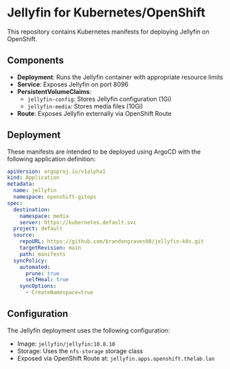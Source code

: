 # Jellyfin for Kubernetes/OpenShift

This repository contains Kubernetes manifests for deploying Jellyfin on OpenShift.

## Components

- **Deployment**: Runs the Jellyfin container with appropriate resource limits
- **Service**: Exposes Jellyfin on port 8096
- **PersistentVolumeClaims**: 
  - `jellyfin-config`: Stores Jellyfin configuration (1Gi)
  - `jellyfin-media`: Stores media files (10Gi)
- **Route**: Exposes Jellyfin externally via OpenShift Route

## Deployment

These manifests are intended to be deployed using ArgoCD with the following application definition:

```yaml
apiVersion: argoproj.io/v1alpha1
kind: Application
metadata:
  name: jellyfin
  namespace: openshift-gitops
spec:
  destination:
    namespace: media
    server: https://kubernetes.default.svc
  project: default
  source:
    repoURL: https://github.com/brandongraves08/jellyfin-k8s.git
    targetRevision: main
    path: manifests
  syncPolicy:
    automated:
      prune: true
      selfHeal: true
    syncOptions:
      - CreateNamespace=true
```

## Configuration

The Jellyfin deployment uses the following configuration:
- Image: `jellyfin/jellyfin:10.8.10`
- Storage: Uses the `nfs-storage` storage class
- Exposed via OpenShift Route at: `jellyfin.apps.openshift.thelab.lan`